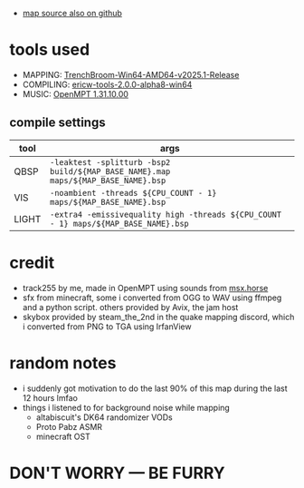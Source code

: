 - [map source also on github](https://github.com/spacehare/quake-maps)

# tools used

- MAPPING: [TrenchBroom-Win64-AMD64-v2025.1-Release](https://trenchbroom.github.io/)
- COMPILING: [ericw-tools-2.0.0-alpha8-win64](https://github.com/ericwa/ericw-tools/releases/tag/2.0.0-alpha8)
- MUSIC: [OpenMPT 1.31.10.00](https://openmpt.org/)

## compile settings

| tool  | args                                                                                |
| ----- | ----------------------------------------------------------------------------------- |
| QBSP  | `-leaktest -splitturb -bsp2 build/${MAP_BASE_NAME}.map maps/${MAP_BASE_NAME}.bsp`   |
| VIS   | `-noambient -threads ${CPU_COUNT - 1} maps/${MAP_BASE_NAME}.bsp`                    |
| LIGHT | `-extra4 -emissivequality high -threads ${CPU_COUNT - 1} maps/${MAP_BASE_NAME}.bsp` |

# credit

- track255 by me, made in OpenMPT using sounds from [msx.horse](https://msx.horse/)
- sfx from minecraft, some i converted from OGG to WAV using ffmpeg and a python script. others provided by Avix, the jam host
- skybox provided by steam_the_2nd in the quake mapping discord, which i converted from PNG to TGA using IrfanView

# random notes

- i suddenly got motivation to do the last 90% of this map during the last 12 hours lmfao
- things i listened to for background noise while mapping
  - altabiscuit's DK64 randomizer VODs
  - Proto Pabz ASMR
  - minecraft OST

# DON'T WORRY — BE FURRY
